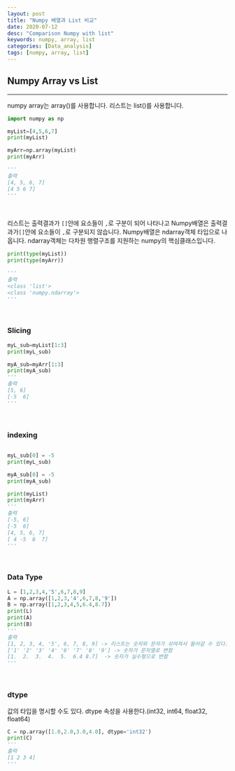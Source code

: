 ```yaml
---
layout: post
title: "Numpy 배열과 List 비교"
date: 2020-07-12
desc: "Comparison Numpy with list"
keywords: numpy, array, list
categories: [Data_analysis]
tags: [numpy, array, list]
---
```


## Numpy Array vs List

___

numpy array는 array()를 사용합니다. 리스트는 list()를 사용합니다. 

~~~python
import numpy as np

myList=[4,5,6,7]
print(myList)

myArr=np.array(myList)
print(myArr)

'''
출력
[4, 5, 6, 7]
[4 5 6 7]
'''
~~~

<br>

리스트는 출력결과가 `[]`안에 요소들이 `,`로 구분이 되어 나타나고 Numpy배열은 출력결과가`[]`안에 요소들이 `,`로 구분되지 않습니다. Numpy배열은 ndarray객체 타입으로 나옵니다. ndarray객체는 다차원 행렬구조를 지원하는 numpy의 핵심클래스입니다. 

~~~python
print(type(myList))
print(type(myArr))

'''
출력
<class 'list'>
<class 'numpy.ndarray'>
'''
~~~

<br>

### Slicing

~~~python
myL_sub=myList[1:3]
print(myL_sub)

myA_sub=myArr[1:3]
print(myA_sub)
'''
출력
[5, 6]
[-5  6]
'''
~~~

<br>

### indexing

~~~python

myL_sub[0] = -5
print(myL_sub)

myA_sub[0] = -5
print(myA_sub)

print(myList)
print(myArr)
'''
출력
[-5, 6]
[-5  6]
[4, 5, 6, 7]
[ 4 -5  6  7]
'''
~~~

<br>

### Data Type

~~~python
L = [1,2,3,4,'5',6,7,8,9]
A = np.array([1,2,3,'4',6,7,8,'9'])
B = np.array([1,2,3,4,5,6.4,8.7])
print(L)
print(A)
print(B)
'''
출력
[1, 2, 3, 4, '5', 6, 7, 8, 9] -> 리스트는 숫자와 문자가 섞여져서 들어갈 수 있다. 
['1' '2' '3' '4' '6' '7' '8' '9'] -> 숫자가 문자열로 변함
[1.  2.  3.  4.  5.  6.4 8.7]  -> 숫자가 실수형으로 변함
'''
~~~

<br>

### dtype

값의 타입을 명시할 수도 있다. dtype 속성을 사용한다.(int32, int64, float32, float64)

~~~python
C = np.array([1.0,2.0,3.0,4.0], dtype='int32')
print(C)
'''
출력
[1 2 3 4]
'''
~~~